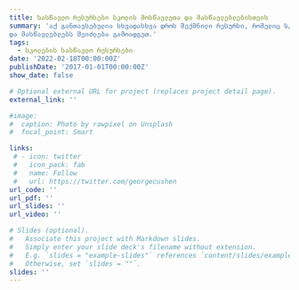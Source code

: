 ```yaml
---
title: სასწავლო რესურსები სკოლის მოსწავლეთა და მასწავლებლებისთვის
summary: 'აქ განთავსებულია სხვადასხვა დროს შექმნილი რესურსი, რომელიც სკოლის მოსწავლეებსა
და მასწავლებლებს შეიძლება გამოადგეთ.'
tags:
  - სკოლების სასწავლო რესურსები
date: '2022-02-18T00:00:00Z'
publishDate: '2017-01-01T00:00:00Z'
show_date: false

# Optional external URL for project (replaces project detail page).
external_link: ''

#image:
#  caption: Photo by rawpixel on Unsplash
#  focal_point: Smart

links:
 # - icon: twitter
 #   icon_pack: fab
 #   name: Follow
 #   url: https://twitter.com/georgecushen
url_code: ''
url_pdf: ''
url_slides: ''
url_video: ''

# Slides (optional).
#   Associate this project with Markdown slides.
#   Simply enter your slide deck's filename without extension.
#   E.g. `slides = "example-slides"` references `content/slides/example-slides.md`.
#   Otherwise, set `slides = ""`.
slides: ''
---
```

 





